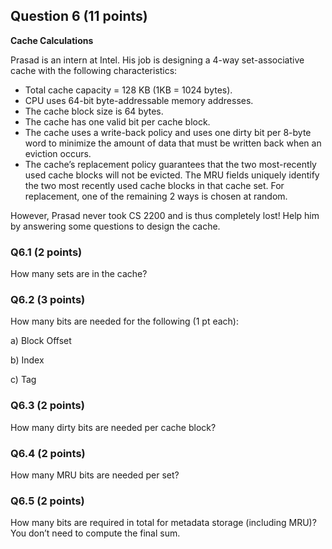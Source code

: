 ## Question 6 (11 points)
**Cache Calculations**

Prasad is an intern at Intel. His job is designing a 4-way set-associative
cache with the following characteristics:

* Total cache capacity = 128 KB (1KB = 1024 bytes).
* CPU uses 64-bit byte-addressable memory addresses.
* The cache block size is 64 bytes.
* The cache has one valid bit per cache block.
* The cache uses a write-back policy and uses one dirty bit per 8-byte word to
  minimize the amount of data that must be written back when an eviction
  occurs.
* The cache’s replacement policy guarantees that the two most-recently used
  cache blocks will not be evicted. The MRU fields uniquely identify the two
  most recently used cache blocks in that cache set. For replacement, one of
  the remaining 2 ways is chosen at random.

However, Prasad never took CS 2200 and is thus completely lost! Help him by
answering some questions to design the cache.

### Q6.1 (2 points)
How many sets are in the cache?

### Q6.2 (3 points)
How many bits are needed for the following (1 pt each):

a) Block Offset

b) Index

c) Tag

### Q6.3 (2 points)
How many dirty bits are needed per cache block?

### Q6.4 (2 points)
How many MRU bits are needed per set?

### Q6.5 (2 points)
How many bits are required in total for metadata storage (including MRU)? You
don’t need to compute the final sum.

